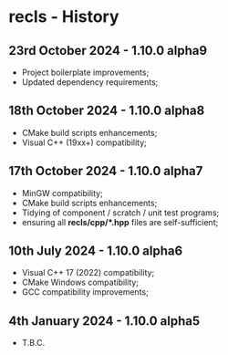 # recls - History


23rd October 2024 - 1.10.0 alpha9
---------------------------------

 * Project boilerplate improvements;
 * Updated dependency requirements;


18th October 2024 - 1.10.0 alpha8
---------------------------------

 * CMake build scripts enhancements;
 * Visual C++ (19xx+) compatibility;


17th October 2024 - 1.10.0 alpha7
---------------------------------

 * MinGW compatibility;
 * CMake build scripts enhancements;
 * Tidying of component / scratch / unit test programs;
 * ensuring all **recls/cpp/\*.hpp** files are self-sufficient;


10th July 2024 - 1.10.0 alpha6
-----------------------------

 * Visual C++ 17 (2022) compatibility;
 * CMake Windows compatibility;
 * GCC compatibility improvements;


4th January 2024 - 1.10.0 alpha5
--------------------------------

* T.B.C.


<!-- ########################### end of file ########################### -->

